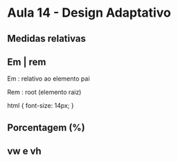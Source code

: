 # Aula 14 - Design Adaptativo

## Medidas relativas

## Em | rem

Em : relativo ao elemento pai

Rem : root (elemento raiz)

html {
font-size: 14px;
}

## Porcentagem (%)

## vw e vh
